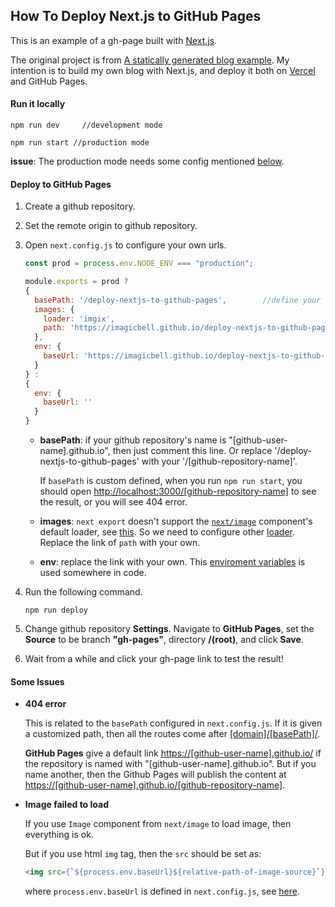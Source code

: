 ## How To Deploy Next.js to GitHub Pages

This is an example of a gh-page built with [Next.js](https://github.com/vercel/next.js).

The original project is from [A statically generated blog example](https://github.com/vercel/next.js/tree/canary/examples/blog-starter). My intention is to build my own blog with Next.js, and deploy it both on [Vercel](https://vercel.com/) and GitHub Pages.

#### Run it locally

```shell
npm run dev		//development mode
```

```shell
npm run start //production mode
```

**issue**: The production mode needs some config mentioned [below](#npm-start).

#### Deploy to GitHub Pages

1. Create a github repository. 

2. Set the remote origin to github repository.

3. Open `next.config.js` to configure your own urls.

   ```javascript
   const prod = process.env.NODE_ENV === "production";
   
   module.exports = prod ? 
   {
     basePath: '/deploy-nextjs-to-github-pages',		//define your own, see below explanation.
     images: {
       loader: 'imgix',
       path: 'https://imagicbell.github.io/deploy-nextjs-to-github-pages/',			//define your own, see below explanation.
     },
     env: {
       baseUrl: 'https://imagicbell.github.io/deploy-nextjs-to-github-pages',		//define your own, see below explanation.
     }
   } :
   {
     env: {
       baseUrl: ''
     }
   }
   ```

   - **basePath**: if your github repository's name is "[github-user-name].github.io", then just comment this line. Or replace '/deploy-nextjs-to-github-pages' with your '/[github-repository-name]'.

     <a name="npm-start"></a>If `basePath` is custom defined, when you run `npm run start`, you should open [http://localhost:3000/[github-repository-name]]() to see the result, or you will see 404 error.

   - **images**: `next export` doesn't support the [`next/image`](https://nextjs.org/docs/api-reference/next/image) component's default loader, see [this](https://nextjs.org/docs/advanced-features/static-html-export#caveats). So we need to configure other [loader](https://nextjs.org/docs/basic-features/image-optimization#loader). Replace the link of `path` with your own.

   - <a name="next-env"></a>**env**: replace the link with your own. This [enviroment variables](https://nextjs.org/docs/api-reference/next.config.js/environment-variables) is used somewhere in code. 

4. Run the following command.

   ```shell
   npm run deploy
   ```

5. Change github repository **Settings**. Navigate to **GitHub Pages**, set the **Source** to be branch **"gh-pages"**, directory **/(root)**, and click **Save**.

6. Wait from a while and click your gh-page link to test the result!



#### Some Issues

* **404 error**

  This is related to the `basePath` configured in `next.config.js`. If it is given a customized path, then all the routes come after [[domain]/[basePath]/](). 

  **GitHub Pages** give a default link [https://[github-user-name].github.io/]() if the repository is named with "[github-user-name].github.io". But if you name another, then the Github Pages will publish the content at [https://[github-user-name].github.io/[github-repository-name]](). 

* **Image failed to load**

  If you use `Image` component from `next/image` to load image, then everything is ok.

  But if you use html `img` tag, then the `src` should be set as:

  ```html
  <img src={`${process.env.baseUrl}${relative-path-of-image-source}`} />
  ```

  where `process.env.baseUrl` is defined in `next.config.js`, see [here](#next-env).

